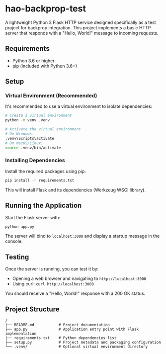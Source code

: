 # hao-backprop-test

A lightweight Python 3 Flask HTTP service designed specifically as a test project for backprop integration. This project implements a basic HTTP server that responds with a "Hello, World!" message to incoming requests.

## Requirements

- Python 3.6 or higher
- pip (included with Python 3.6+)

## Setup

### Virtual Environment (Recommended)

It's recommended to use a virtual environment to isolate dependencies:

```bash
# Create a virtual environment
python -m venv .venv

# Activate the virtual environment
# On Windows:
.venv\Scripts\activate
# On macOS/Linux:
source .venv/bin/activate
```

### Installing Dependencies

Install the required packages using pip:

```bash
pip install -r requirements.txt
```

This will install Flask and its dependencies (Werkzeug WSGI library).

## Running the Application

Start the Flask server with:

```bash
python app.py
```

The server will bind to `localhost:3000` and display a startup message in the console.

## Testing

Once the server is running, you can test it by:

- Opening a web browser and navigating to `http://localhost:3000`
- Using curl: `curl http://localhost:3000`

You should receive a "Hello, World!" response with a 200 OK status.

## Project Structure

```
/
├── README.md           # Project documentation
├── app.py              # Application entry point with Flask implementation
├── requirements.txt    # Python dependencies list
├── setup.py            # Project metadata and packaging configuration
└── .venv/              # Optional virtual environment directory
```